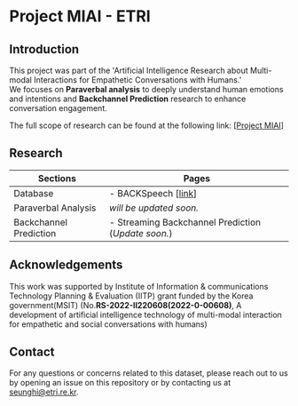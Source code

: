 # Project MIAI - ETRI

## Introduction
This project was part of the 'Artificial Intelligence Research about Multi-modal Interactions for Empathetic Conversations with Humans.'  
We focuses on **Paraverbal analysis** to deeply understand human emotions and intentions and **Backchannel Prediction** research to enhance conversation engagement.

The full scope of research can be found at the following link: [[Project MIAI](https://github.com/keti-iiprc/Project-MIAI)]


## Research
| Sections              | Pages                               |
|-----------------------|--------------------------------------|
| Database             | - BACKSpeech [[link](https://github.com/etri/etri-miai/tree/main/databases/BACKSpeech)]                         |
| Paraverbal Analysis  | *will be updated soon.*                |
| Backchannel Prediction | - Streaming Backchannel Prediction (*Update soon.*) |


## Acknowledgements
This work was supported by Institute of Information & communications Technology Planning & Evaluation (IITP) grant funded by the Korea government(MSIT) (No.**RS-2022-II220608(2022-0-00608)**, A development of artificial intelligence technology of multi-modal interaction for empathetic and social conversations with humans)

## Contact
For any questions or concerns related to this dataset, please reach out to us by opening an issue on this repository or by contacting us at [seunghi@etri.re.kr](mailto:yseokchoi@etri.re.kr).
